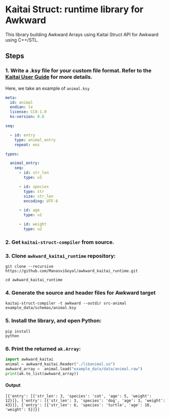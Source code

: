 # Kaitai Struct: runtime library for Awkward

This library building Awkward Arrays using Kaitai Struct API for Awkward using C++/STL.

## Steps

### 1. Write a .ksy file for your custom file format. Refer to the [Kaitai User Guide](https://doc.kaitai.io/user_guide.html) for more details.
Here, we take an example of `animal.ksy`
```yaml
meta:
  id: animal
  endian: le
  license: CC0-1.0
  ks-version: 0.8

seq:

  - id: entry
    type: animal_entry
    repeat: eos

types:

  animal_entry:
    seq:
      - id: str_len
        type: u1

      - id: species
        type: str
        size: str_len
        encoding: UTF-8

      - id: age
        type: u1

      - id: weight
        type: u2
```

### 2. Get `kaitai-struct-compiler` from source.

### 3. Clone `awkward_kaitai_runtime` repository:
```
git clone --recursive https://github.com/ManasviGoyal/awkward_kaitai_runtime.git
```
```
cd awkward_kaitai_runtime
```

### 4. Generate the source and header files for Awkward target
```
kaitai-struct-compiler -t awkward --outdir src-animal example_data/schemas/animal.ksy
```

### 5. Install the library, and open Python:
```
pip install
python
```

### 6. Print the returned `ak.Array`:
```python
import awkward_kaitai
animal = awkward_kaitai.Reader("./libanimal.so")
awkward_array =  animal.load("example_data/data/animal.raw")
print(ak.to_list(awkward_array))
```

#### Output
```
[{'entry': [{'str_len': 3, 'species': 'cat', 'age': 5, 'weight': 12}]}, {'entry': [{'str_len': 3, 'species': 'dog', 'age': 3, 'weight': 43}]}, {'entry': [{'str_len': 6, 'species': 'turtle', 'age': 10, 'weight': 5}]}]
```